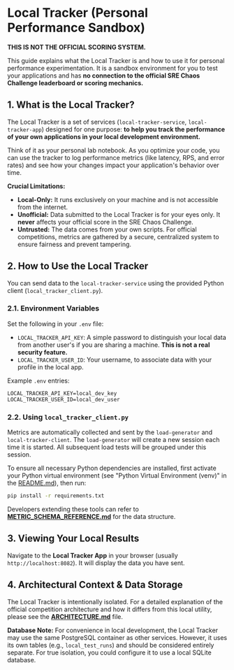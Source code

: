 # Local Tracker (Personal Performance Sandbox)

**THIS IS NOT THE OFFICIAL SCORING SYSTEM.**

This guide explains what the Local Tracker is and how to use it for personal performance experimentation. It is a sandbox environment for you to test your applications and has **no connection to the official SRE Chaos Challenge leaderboard or scoring mechanics.**

## 1. What is the Local Tracker?

The Local Tracker is a set of services (`local-tracker-service`, `local-tracker-app`) designed for one purpose: **to help you track the performance of your own applications in your local development environment.**

Think of it as your personal lab notebook. As you optimize your code, you can use the tracker to log performance metrics (like latency, RPS, and error rates) and see how your changes impact your application's behavior over time.

**Crucial Limitations:**
*   **Local-Only:** It runs exclusively on your machine and is not accessible from the internet.
*   **Unofficial:** Data submitted to the Local Tracker is for your eyes only. It **never** affects your official score in the SRE Chaos Challenge.
*   **Untrusted:** The data comes from your own scripts. For official competitions, metrics are gathered by a secure, centralized system to ensure fairness and prevent tampering.

## 2. How to Use the Local Tracker

You can send data to the `local-tracker-service` using the provided Python client (`local_tracker_client.py`).

### 2.1. Environment Variables

Set the following in your `.env` file:

*   `LOCAL_TRACKER_API_KEY`: A simple password to distinguish your local data from another user's if you are sharing a machine. **This is not a real security feature.**
*   `LOCAL_TRACKER_USER_ID`: Your username, to associate data with your profile in the local app.

Example `.env` entries:
```
LOCAL_TRACKER_API_KEY=local_dev_key
LOCAL_TRACKER_USER_ID=local_dev_user
```

### 2.2. Using `local_tracker_client.py`

Metrics are automatically collected and sent by the `load-generator` and `local-tracker-client`. The `load-generator` will create a new session each time it is started. All subsequent load tests will be grouped under this session.

To ensure all necessary Python dependencies are installed, first activate your Python virtual environment (see "Python Virtual Environment (venv)" in the [README.md](../README.md)), then run:

```bash
pip install -r requirements.txt
```

Developers extending these tools can refer to **[METRIC_SCHEMA_REFERENCE.md](METRIC_SCHEMA_REFERENCE.md)** for the data structure.

## 3. Viewing Your Local Results

Navigate to the **Local Tracker App** in your browser (usually `http://localhost:8082`). It will display the data you have sent.

## 4. Architectural Context & Data Storage

The Local Tracker is intentionally isolated. For a detailed explanation of the official competition architecture and how it differs from this local utility, please see the **[ARCHITECTURE.md](../ARCHITECTURE.md)** file.

**Database Note:** For convenience in local development, the Local Tracker may use the same PostgreSQL container as other services. However, it uses its own tables (e.g., `local_test_runs`) and should be considered entirely separate. For true isolation, you could configure it to use a local SQLite database.
